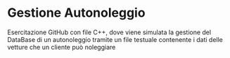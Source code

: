 # Gestione Autonoleggio
Esercitazione GitHub con file C++, dove viene simulata la gestione del DataBase di un autonoleggio tramite un file testuale contenente i dati delle vetture che un cliente può noleggiare
